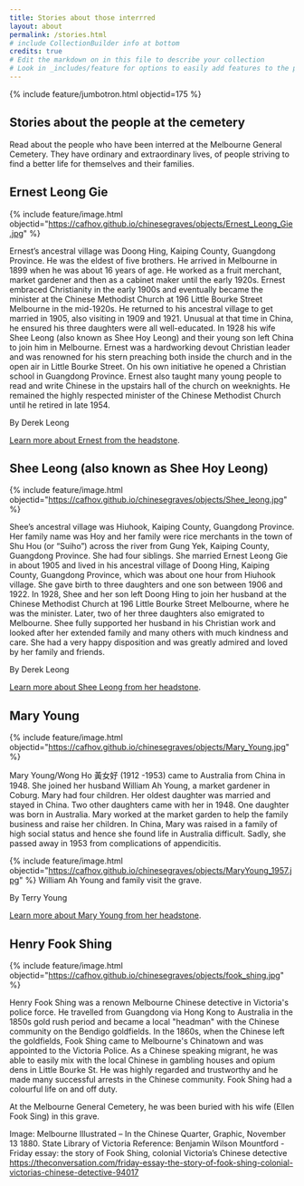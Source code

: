 ```yaml
---
title: Stories about those interrred
layout: about
permalink: /stories.html
# include CollectionBuilder info at bottom
credits: true
# Edit the markdown on in this file to describe your collection
# Look in _includes/feature for options to easily add features to the page
---
```



{% include feature/jumbotron.html objectid=175 %}

## Stories about the people at the cemetery

Read about the people who have been interred at the Melbourne General Cemetery. They have ordinary and extraordinary lives, of people striving to find a better life for themselves and their families.

## Ernest Leong Gie

{% include feature/image.html objectid="https://cafhov.github.io/chinesegraves/objects/Ernest_Leong_Gie.jpg" %}

Ernest’s ancestral village was Doong Hing, Kaiping County, Guangdong Province. He was the eldest of five brothers. He arrived in Melbourne in 1899 when he was about 16 years of age. He worked as a fruit merchant, market gardener and then as a cabinet maker until the early 1920s. Ernest embraced Christianity in the early 1900s and eventually became the minister at the Chinese Methodist Church at 196 Little Bourke Street Melbourne in the mid-1920s. He returned to his ancestral village to get married in 1905, also visiting in 1909 and 1921. Unusual at that time in China, he ensured his three daughters were all well-educated. In 1928 his wife Shee Leong (also known as Shee Hoy Leong) and their young son left China to join him in Melbourne. Ernest was a hardworking devout Christian leader and was renowned for his stern preaching both inside the church and in the open air in Little Bourke Street. On his own initiative he opened a Christian school in Guangdong Province. Ernest also taught many young people to read and write Chinese in the upstairs hall of the church on weeknights. He remained the highly respected minister of the Chinese Methodist Church until he retired in late 1954.

By Derek Leong

[Learn more about Ernest from the headstone](https://cafhov.github.io/chinesegraves/item.html?id=284).

## Shee Leong (also known as Shee Hoy Leong)

{% include feature/image.html objectid="https://cafhov.github.io/chinesegraves/objects/Shee_leong.jpg" %}

Shee’s ancestral village was Hiuhook, Kaiping County, Guangdong Province. Her family name was Hoy and her family were rice merchants in the town of Shu Hou (or “Suiho”) across the river from Gung Yek, Kaiping County, Guangdong Province. She had four siblings. She married Ernest Leong Gie in about 1905 and lived in his ancestral village of Doong Hing, Kaiping County, Guangdong Province, which was about one hour from Hiuhook village. She gave birth to three daughters and one son between 1906 and 1922. In 1928, Shee and her son left Doong Hing to join her husband at the Chinese Methodist Church at 196 Little Bourke Street Melbourne, where he was the minister. Later, two of her three daughters also emigrated to Melbourne. Shee fully supported her husband in his Christian work and looked after her extended family and many others with much kindness and care. She had a very happy disposition and was greatly admired and loved by her family and friends.

By Derek Leong

[Learn more about Shee Leong from her headstone](https://cafhov.github.io/chinesegraves/item.html?id=285).

## Mary Young

{% include feature/image.html objectid="https://cafhov.github.io/chinesegraves/objects/Mary_Young.jpg" %}

Mary Young/Wong Ho 黃女好 (1912 -1953) came to Australia from China in 1948. She joined her husband William Ah Young, a market gardener in Coburg. Mary had four children. Her oldest daughter was married and stayed in China. Two other daughters came with her in 1948. One daughter was born in Australia. Mary worked at the market garden to help the family business and raise her children. In China, Mary was raised in a family of high social status and hence she found life in Australia difficult. Sadly, she passed away in 1953 from complications of appendicitis.

{% include feature/image.html objectid="https://cafhov.github.io/chinesegraves/objects/MaryYoung_1957.jpg" %}
William Ah Young and family visit the grave.

By Terry Young

[Learn more about Mary Young from her headstone](https://cafhov.github.io/chinesegraves/item.html?id=250).

## Henry Fook Shing

{% include feature/image.html objectid="https://cafhov.github.io/chinesegraves/objects/fook_shing.jpg" %}

Henry Fook Shing was a renown Melbourne Chinese detective in Victoria's police force.  He travelled from Guangdong via Hong Kong to Australia in the 1850s gold rush period and became a local "headman" with the Chinese community on the Bendigo goldfields. In the 1860s, when the Chinese left the goldfields, Fook Shing came to Melbourne's Chinatown 
and was appointed to the Victoria Police. As a Chinese speaking migrant, he was able to easily mix with the local Chinese in gambling houses and opium dens in Little Bourke St. He was highly regarded and trustworthy and he made many successful arrests in the Chinese community. Fook Shing had a colourful life on and off duty.

At the Melbourne General Cemetery, he was been buried with his wife (Ellen Fook Sing) in this grave.

Image: Melbourne Illustrated – In the Chinese Quarter, Graphic, November 13 1880. State Library of Victoria
Reference: Benjamin Wilson Mountford - Friday essay: the story of Fook Shing, colonial Victoria’s Chinese detective
https://theconversation.com/friday-essay-the-story-of-fook-shing-colonial-victorias-chinese-detective-94017
